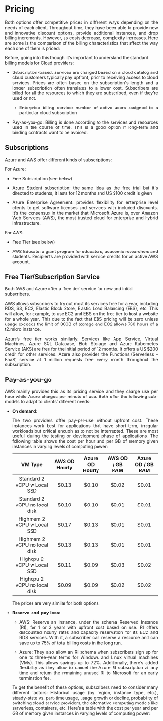 # Pricing

<p align="justify">Both options offer competitive prices in different ways depending on the needs of each client. Throughout time, they have been able to provide new and innovative discount options, provide additional instances, and drop billing increments. However, as costs decrease, complexity increases. Here are some is the comparison of the billing characteristics that affect the way each one of them is priced: </p>

Before, going into this though, it’s important to understand the standard billing models for Cloud providers:

- <p align="justify">Subscription-based: services are charged based on a cloud catalog and cloud customers typically pay upfront, prior to receiving access to cloud services. Prices are often based on the subscription's length and a longer subscription often translates to a lower cost. Subscribers are billed for all the resources to which they are subscribed, even if they’re used or not. </p>

  - <p align="justify">Enterprise billing service: number of active users assigned to a particular cloud subscription</p>

- <p align="justify">Pay-as-you-go: Billing is done according to the services and resources used in the course of time. This is a good option if long-term and binding contracts want to be avoided. </p>


## Subscriptions

Azure and AWS offer different kinds of subscriptions: 

For Azure:
-  Free Subscription (see below) 

-  <p align="justify">Azure Student subscription: the same idea as the free trial but it's directed to students, it lasts for 12 months and US $100 credit is given </p>
-  <p align="justify">Azure Enterprise Agreement: provides flexibility for enterprise level clients to get software licenses and services with included discounts. It's the consensus in the market that Microsoft Azure is, over Amazon Web Services (AWS), the most trusted   cloud for enterprise and hybrid infrastructure.</p>

For AWS: 
-  Free Tier (see below) 

-  <p align="justify">AWS Educate: a grant program for educators, academic researchers and students. Recipients are provided with service credits for an active AWS account.</p>

## Free Tier/Subscription Service

Both AWS and Azure offer a ‘free tier’ service for new and initial subscribers.

<p align="justify">AWS allows subscribers to try out most its services free for a year, including RDS, S3, EC2, Elastic Block Store, Elastic Load Balancing (EBS), etc. This will allow, for example, to use EC2 and EBS on the free tier to host a website for a whole year. This due to the fact that EBS pricing will be zero unless usage exceeds the limit of 30GB of storage and EC2 allows 730 hours of a t2.micro instance.</p>

<p align="justify">Azure’s free tier works similarly.  Services like App Service, Virtual Machines, Azure SQL Database, Blob Storage and Azure Kubernetes Service (AKS) are free for the initial period of 12 months. It offers a US $200 credit for other services. Azure also provides the Functions (Serverless - FaaS) service at 1 million requests free every month throughout the subscription.</p>

## Pay-as-you-go

<p align="justify">AWS mainly provides this as its pricing service and they charge use per hour while Azure charges per minute of use. Both offer the following sub-models to adapt to clients’ different needs:</p> 

- **On demand**: <p align="justify"> The two providers offer pay-per-use without upfront cost. These instances work best for applications that have short-term, irregular workloads but critical enough as to not be interrupted. These are most useful during the testing or development phase of applications. The following table shows the cost per hour and per GB of memory given instances in varying levels of computing power:</p> 

  |            VM Type            | AWS OD Hourly | Azure OD Hourly | AWS OD / GB RAM | Azure OD / GB RAM |
  |:-----------------------------:|:-------------:|:---------------:|:---------------:|:-----------------:|
  | Standard 2 vCPU w Local SSD   |     $0.13     |      $0.10      |      $0.02      |       $0.01       |
  | Standard 2 vCPU no local disk |     $0.10     |      $0.10      |      $0.01      |       $0.01       |
  | Highmem 2 vCPU w Local SSD    |     $0.17     |      $0.13      |      $0.01      |       $0.01       |
  | Highmem 2 vCPU no local disk  |     $0.13     |      $0.13      |      $0.01      |       $0.01       |
  | Highcpu 2 vCPU w Local SSD    |     $0.11     |      $0.09      |      $0.03      |       $0.02       |
  | Highcpu 2 vCPU no local disk  |     $0.09     |      $0.09      |      $0.02      |       $0.02       |

  The prices are very similar for both options. 

-  **Reserve-and-pay-less**: <p align="justify"> 
 
   - <p align="justify"> AWS: Reserve an instance, under the schema Reserved Instance (RI), for 1 or 3 years with upfront cost based on use. RI offers discounted hourly rates and capacity reservation for its EC2 and RDS services. With it, a subscriber can reserve a resource and can save up to 75% of total billing costs in the long run. </p>
   - <p align="justify"> Azure: They also allow an RI schema when subscribers sign up for one to three-year terms for Windows and Linux virtual machines (VMs). This allows savings up to 72%. Additionally, there’s added flexibility as they allow to cancel the Azure RI subscription at any time and return the remaining unused RI to Microsoft for an early termination fee. </p>
   
    <p align="justify"> To get the benefit of these options, subscribers need to consider many different factors: Historical usage (by region, instance type, etc.), steady-state vs. part-time usage, usage growth or decline, probability of switching cloud service providers, the alternative computing models like serverless, containers, etc. Here’s a table with the cost per year and per GB of memory given instances in varying levels of computing power: </p>


